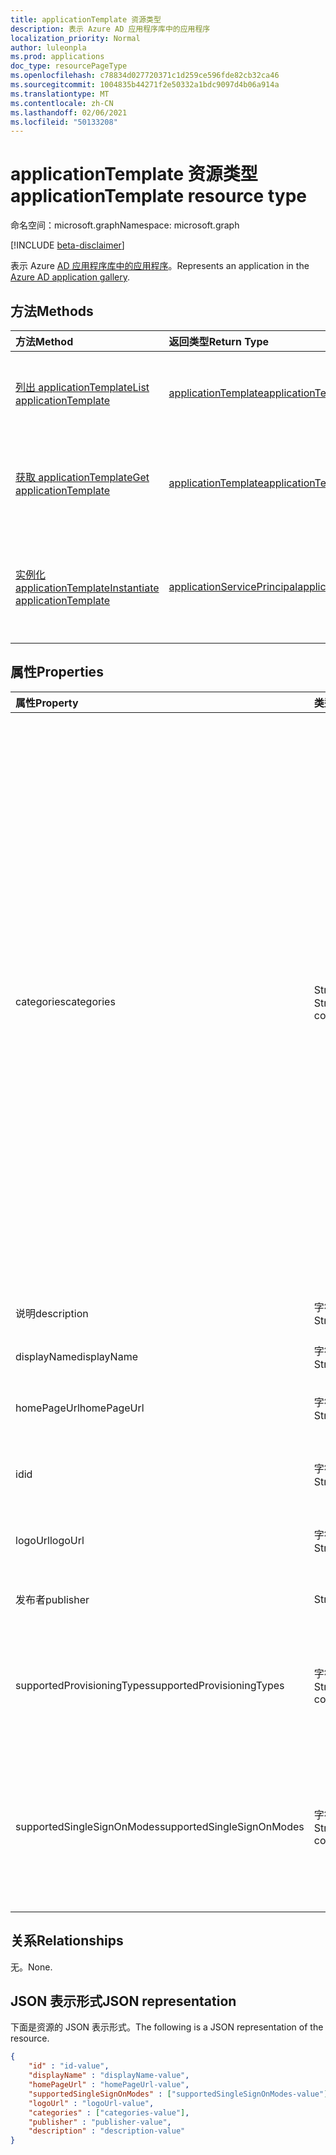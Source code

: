```yaml
---
title: applicationTemplate 资源类型
description: 表示 Azure AD 应用程序库中的应用程序
localization_priority: Normal
author: luleonpla
ms.prod: applications
doc_type: resourcePageType
ms.openlocfilehash: c78834d027720371c1d259ce596fde82cb32ca46
ms.sourcegitcommit: 1004835b44271f2e50332a1bdc9097d4b06a914a
ms.translationtype: MT
ms.contentlocale: zh-CN
ms.lasthandoff: 02/06/2021
ms.locfileid: "50133208"
---
```

# <a name="applicationtemplate-resource-type"></a><span data-ttu-id="e7341-103">applicationTemplate 资源类型</span><span class="sxs-lookup"><span data-stu-id="e7341-103">applicationTemplate resource type</span></span>

<span data-ttu-id="e7341-104">命名空间：microsoft.graph</span><span class="sxs-lookup"><span data-stu-id="e7341-104">Namespace: microsoft.graph</span></span>

[!INCLUDE [beta-disclaimer](../../includes/beta-disclaimer.md)]

<span data-ttu-id="e7341-105">表示 Azure [AD 应用程序库中的应用程序](/azure/active-directory/saas-apps/tutorial-list)。</span><span class="sxs-lookup"><span data-stu-id="e7341-105">Represents an application in the [Azure AD application gallery](/azure/active-directory/saas-apps/tutorial-list).</span></span>

## <a name="methods"></a><span data-ttu-id="e7341-106">方法</span><span class="sxs-lookup"><span data-stu-id="e7341-106">Methods</span></span>

| <span data-ttu-id="e7341-107">方法</span><span class="sxs-lookup"><span data-stu-id="e7341-107">Method</span></span>       | <span data-ttu-id="e7341-108">返回类型</span><span class="sxs-lookup"><span data-stu-id="e7341-108">Return Type</span></span> | <span data-ttu-id="e7341-109">说明</span><span class="sxs-lookup"><span data-stu-id="e7341-109">Description</span></span> |
|:-------------|:------------|:------------|
|[<span data-ttu-id="e7341-110">列出 applicationTemplate</span><span class="sxs-lookup"><span data-stu-id="e7341-110">List applicationTemplate</span></span>](../api/applicationtemplate-list.md)|[<span data-ttu-id="e7341-111">applicationTemplate</span><span class="sxs-lookup"><span data-stu-id="e7341-111">applicationTemplate</span></span>](applicationtemplate.md)|<span data-ttu-id="e7341-112">检索 applicationTemplate 对象的列表。</span><span class="sxs-lookup"><span data-stu-id="e7341-112">Retrieve a list of applicationTemplate objects.</span></span>|
| [<span data-ttu-id="e7341-113">获取 applicationTemplate</span><span class="sxs-lookup"><span data-stu-id="e7341-113">Get applicationTemplate</span></span>](../api/applicationtemplate-get.md) | [<span data-ttu-id="e7341-114">applicationTemplate</span><span class="sxs-lookup"><span data-stu-id="e7341-114">applicationTemplate</span></span>](applicationtemplate.md) | <span data-ttu-id="e7341-115">读取 applicationTemplate 对象的属性和关系。</span><span class="sxs-lookup"><span data-stu-id="e7341-115">Read properties and relationships of applicationTemplate object.</span></span> |
|[<span data-ttu-id="e7341-116">实例化 applicationTemplate</span><span class="sxs-lookup"><span data-stu-id="e7341-116">Instantiate applicationTemplate</span></span>](../api/applicationtemplate-instantiate.md)|[<span data-ttu-id="e7341-117">applicationServicePrincipal</span><span class="sxs-lookup"><span data-stu-id="e7341-117">applicationServicePrincipal</span></span>](applicationserviceprincipal.md)| <span data-ttu-id="e7341-118">将 Azure AD 应用程序库中的应用程序实例添加到目录中。</span><span class="sxs-lookup"><span data-stu-id="e7341-118">Add an instance of an application from the Azure AD application gallery into your directory.</span></span>|


## <a name="properties"></a><span data-ttu-id="e7341-119">属性</span><span class="sxs-lookup"><span data-stu-id="e7341-119">Properties</span></span>

| <span data-ttu-id="e7341-120">属性</span><span class="sxs-lookup"><span data-stu-id="e7341-120">Property</span></span>     | <span data-ttu-id="e7341-121">类型</span><span class="sxs-lookup"><span data-stu-id="e7341-121">Type</span></span>        | <span data-ttu-id="e7341-122">说明</span><span class="sxs-lookup"><span data-stu-id="e7341-122">Description</span></span> |
|:-------------|:------------|:------------|
|<span data-ttu-id="e7341-123">categories</span><span class="sxs-lookup"><span data-stu-id="e7341-123">categories</span></span>|<span data-ttu-id="e7341-124">String 集合</span><span class="sxs-lookup"><span data-stu-id="e7341-124">String collection</span></span>|<span data-ttu-id="e7341-125">应用程序的类别列表。</span><span class="sxs-lookup"><span data-stu-id="e7341-125">The list of categories for the application.</span></span> <span data-ttu-id="e7341-126">支持的值可以是： `Collaboration` ， `Business Management` ， ， ， ， ， `Consumer` ， `Content management` `CRM` `Data services` `Developer services` `E-commerce` `Education` `ERP` `Finance` `Health` `Human resources` `IT infrastructure` `Mail` 和 `Management` `Marketing` `Media` `Productivity` `Project management` `Telecommunications` `Tools, Travel` `Web design & hosting` 。</span><span class="sxs-lookup"><span data-stu-id="e7341-126">Supported values can be: `Collaboration`, `Business Management`, `Consumer`,`Content management`, `CRM`, `Data services`, `Developer services`, `E-commerce`, `Education`, `ERP`, `Finance`, `Health`, `Human resources`, `IT infrastructure`, `Mail`, `Management`, `Marketing`, `Media`, `Productivity`, `Project management`, `Telecommunications`, `Tools, Travel`, and `Web design & hosting`.</span></span>|
|<span data-ttu-id="e7341-127">说明</span><span class="sxs-lookup"><span data-stu-id="e7341-127">description</span></span>|<span data-ttu-id="e7341-128">字符串</span><span class="sxs-lookup"><span data-stu-id="e7341-128">String</span></span>|<span data-ttu-id="e7341-129">应用程序的说明。</span><span class="sxs-lookup"><span data-stu-id="e7341-129">A description of the application.</span></span>|
|<span data-ttu-id="e7341-130">displayName</span><span class="sxs-lookup"><span data-stu-id="e7341-130">displayName</span></span>|<span data-ttu-id="e7341-131">字符串</span><span class="sxs-lookup"><span data-stu-id="e7341-131">String</span></span>|<span data-ttu-id="e7341-132">应用程序名。</span><span class="sxs-lookup"><span data-stu-id="e7341-132">The name of the application.</span></span>|
|<span data-ttu-id="e7341-133">homePageUrl</span><span class="sxs-lookup"><span data-stu-id="e7341-133">homePageUrl</span></span>|<span data-ttu-id="e7341-134">字符串</span><span class="sxs-lookup"><span data-stu-id="e7341-134">String</span></span>|<span data-ttu-id="e7341-135">应用程序的主页 URL。</span><span class="sxs-lookup"><span data-stu-id="e7341-135">The home page URL of the application.</span></span>|
|<span data-ttu-id="e7341-136">id</span><span class="sxs-lookup"><span data-stu-id="e7341-136">id</span></span>|<span data-ttu-id="e7341-137">字符串</span><span class="sxs-lookup"><span data-stu-id="e7341-137">String</span></span>| <span data-ttu-id="e7341-138">应用程序的唯一标识符。</span><span class="sxs-lookup"><span data-stu-id="e7341-138">Unique identifier for the application.</span></span> <span data-ttu-id="e7341-139">只读。</span><span class="sxs-lookup"><span data-stu-id="e7341-139">Read-only.</span></span>|
|<span data-ttu-id="e7341-140">logoUrl</span><span class="sxs-lookup"><span data-stu-id="e7341-140">logoUrl</span></span>|<span data-ttu-id="e7341-141">字符串</span><span class="sxs-lookup"><span data-stu-id="e7341-141">String</span></span>|<span data-ttu-id="e7341-142">获取此应用程序徽标的 URL。</span><span class="sxs-lookup"><span data-stu-id="e7341-142">The URL to get the logo for this application.</span></span>|
|<span data-ttu-id="e7341-143">发布者</span><span class="sxs-lookup"><span data-stu-id="e7341-143">publisher</span></span>|<span data-ttu-id="e7341-144">String</span><span class="sxs-lookup"><span data-stu-id="e7341-144">String</span></span>|<span data-ttu-id="e7341-145">此应用程序的发布者名称。</span><span class="sxs-lookup"><span data-stu-id="e7341-145">The name of the publisher for this application.</span></span>|
|<span data-ttu-id="e7341-146">supportedProvisioningTypes</span><span class="sxs-lookup"><span data-stu-id="e7341-146">supportedProvisioningTypes</span></span>|<span data-ttu-id="e7341-147">字符串集合</span><span class="sxs-lookup"><span data-stu-id="e7341-147">String collection</span></span>|<span data-ttu-id="e7341-148">此应用程序支持的预配模式列表。</span><span class="sxs-lookup"><span data-stu-id="e7341-148">The list of provisioning modes supported by this application.</span></span> <span data-ttu-id="e7341-149">唯一有效的值是 `sync` 。</span><span class="sxs-lookup"><span data-stu-id="e7341-149">The only valid value is `sync`.</span></span>|
|<span data-ttu-id="e7341-150">supportedSingleSignOnModes</span><span class="sxs-lookup"><span data-stu-id="e7341-150">supportedSingleSignOnModes</span></span>|<span data-ttu-id="e7341-151">字符串集合</span><span class="sxs-lookup"><span data-stu-id="e7341-151">String collection</span></span>|<span data-ttu-id="e7341-152">此应用程序支持的单一登录模式列表。</span><span class="sxs-lookup"><span data-stu-id="e7341-152">The list of single sign-on modes supported by this application.</span></span> <span data-ttu-id="e7341-153">支持的值是：`password`、`saml`、`external` 和 `oidc`。</span><span class="sxs-lookup"><span data-stu-id="e7341-153">The supported values are `password`, `saml`, `external`, and `oidc`.</span></span>|

## <a name="relationships"></a><span data-ttu-id="e7341-154">关系</span><span class="sxs-lookup"><span data-stu-id="e7341-154">Relationships</span></span>

<span data-ttu-id="e7341-155">无。</span><span class="sxs-lookup"><span data-stu-id="e7341-155">None.</span></span>

## <a name="json-representation"></a><span data-ttu-id="e7341-156">JSON 表示形式</span><span class="sxs-lookup"><span data-stu-id="e7341-156">JSON representation</span></span>

<span data-ttu-id="e7341-157">下面是资源的 JSON 表示形式。</span><span class="sxs-lookup"><span data-stu-id="e7341-157">The following is a JSON representation of the resource.</span></span>

<!-- {
  "blockType": "resource",
  "optionalProperties": [

  ],
  "@odata.type": "microsoft.graph.applicationTemplate",
  "baseType": "",
  "keyProperty": "id"
}-->

```json
{
    "id" : "id-value",
    "displayName" : "displayName-value",
    "homePageUrl" : "homePageUrl-value",
    "supportedSingleSignOnModes" : ["supportedSingleSignOnModes-value"],
    "logoUrl" : "logoUrl-value",
    "categories" : ["categories-value"],
    "publisher" : "publisher-value",
    "description" : "description-value"
}
```

<!-- uuid: 16cd6b66-4b1a-43a1-adaf-3a886856ed98
2019-02-04 14:57:30 UTC -->
<!-- {
  "type": "#page.annotation",
  "description": "applicationTemplate resource",
  "keywords": "",
  "section": "documentation",
  "tocPath": ""
}-->



